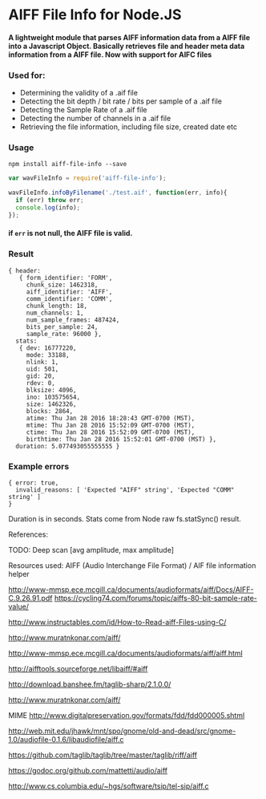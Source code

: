 # AIFF File Info for Node.JS
#### A lightweight module that parses AIFF information data from a AIFF file into a Javascript Object. Basically retrieves file and header meta data information from a AIFF file. Now with support for AIFC files

### Used for:
- Determining the validity of a .aif file
- Detecting the bit depth / bit rate / bits per sample of a .aif file
- Detecting the Sample Rate of a .aif file
- Detecting the number of channels in a .aif file
- Retrieving the file information, including file size, created date etc


### Usage

```
npm install aiff-file-info --save
```

```javascript
var wavFileInfo = require('aiff-file-info');

wavFileInfo.infoByFilename('./test.aif', function(err, info){
  if (err) throw err;
  console.log(info);
});
```
#### if `err` is not null, the AIFF file is valid.






### Result

```
{ header:
   { form_identifier: 'FORM',
     chunk_size: 1462318,
     aiff_identifier: 'AIFF',
     comm_identifier: 'COMM',
     chunk_length: 18,
     num_channels: 1,
     num_sample_frames: 487424,
     bits_per_sample: 24,
     sample_rate: 96000 },
  stats:
   { dev: 16777220,
     mode: 33188,
     nlink: 1,
     uid: 501,
     gid: 20,
     rdev: 0,
     blksize: 4096,
     ino: 103575654,
     size: 1462326,
     blocks: 2864,
     atime: Thu Jan 28 2016 18:28:43 GMT-0700 (MST),
     mtime: Thu Jan 28 2016 15:52:09 GMT-0700 (MST),
     ctime: Thu Jan 28 2016 15:52:09 GMT-0700 (MST),
     birthtime: Thu Jan 28 2016 15:52:01 GMT-0700 (MST) },
  duration: 5.077493055555555 }
```

### Example errors

```
{ error: true,
  invalid_reasons: [ 'Expected "AIFF" string', 'Expected "COMM" string' ]
}
```

Duration is in seconds.  Stats come from Node raw fs.statSync() result.

References:


 TODO: Deep scan [avg amplitude, max amplitude]



Resources used:
AIFF (Audio Interchange File Format) / AIF file information helper

http://www-mmsp.ece.mcgill.ca/documents/audioformats/aiff/Docs/AIFF-C.9.26.91.pdf
https://cycling74.com/forums/topic/aiffs-80-bit-sample-rate-value/

http://www.instructables.com/id/How-to-Read-aiff-Files-using-C/

http://www.muratnkonar.com/aiff/

http://www-mmsp.ece.mcgill.ca/documents/audioformats/aiff/aiff.html

http://aifftools.sourceforge.net/libaiff/#aiff

http://download.banshee.fm/taglib-sharp/2.1.0.0/


http://www.muratnkonar.com/aiff/

MIME
http://www.digitalpreservation.gov/formats/fdd/fdd000005.shtml

http://web.mit.edu/jhawk/mnt/spo/gnome/old-and-dead/src/gnome-1.0/audiofile-0.1.6/libaudiofile/aiff.c

https://github.com/taglib/taglib/tree/master/taglib/riff/aiff

https://godoc.org/github.com/mattetti/audio/aiff

http://www.cs.columbia.edu/~hgs/software/tsip/tel-sip/aiff.c
